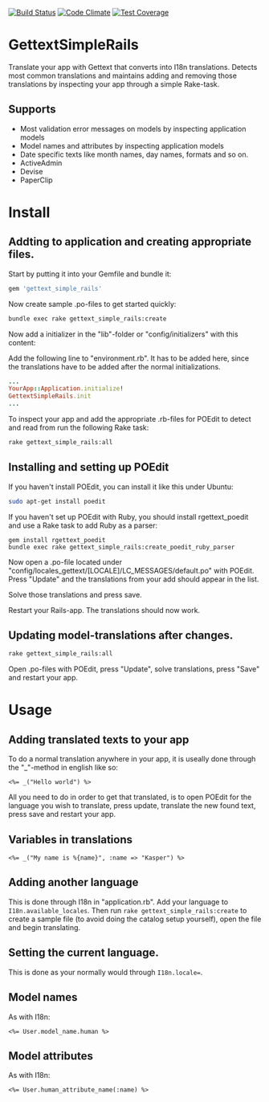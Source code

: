 [![Build Status](https://api.shippable.com/projects/53ef5514c9dd70f003fbf2e2/badge/master)](https://www.shippable.com/projects/53ef5514c9dd70f003fbf2e2)
[![Code Climate](https://codeclimate.com/github/kaspernj/gettext_simple_rails.png)](https://codeclimate.com/github/kaspernj/gettext_simple_rails)
[![Test Coverage](https://codeclimate.com/github/kaspernj/gettext_simple_rails/badges/coverage.svg)](https://codeclimate.com/github/kaspernj/gettext_simple_rails)

# GettextSimpleRails

Translate your app with Gettext that converts into I18n translations. Detects most common translations and maintains adding and removing those translations by inspecting your app through a simple Rake-task.

## Supports
- Most validation error messages on models by inspecting application models
- Model names and attributes by inspecting application models
- Date specific texts like month names, day names, formats and so on.
- ActiveAdmin
- Devise
- PaperClip

# Install

## Addting to application and creating appropriate files.
Start by putting it into your Gemfile and bundle it:
```ruby
gem 'gettext_simple_rails'
```

Now create sample .po-files to get started quickly:
```sh
bundle exec rake gettext_simple_rails:create
```

Now add a initializer in the "lib"-folder or "config/initializers" with this content:

Add the following line to "environment.rb". It has to be added here, since the translations have to be added after the normal initializations.
```ruby
...
YourApp::Application.initialize!
GettextSimpleRails.init
...
```

To inspect your app and add the appropriate .rb-files for POEdit to detect and read from run the following Rake task:
```sh
rake gettext_simple_rails:all
```

## Installing and setting up POEdit
If you haven't install POEdit, you can install it like this under Ubuntu:
```sh
sudo apt-get install poedit
```

If you haven't set up POEdit with Ruby, you should install rgettext_poedit and use a Rake task to add Ruby as a parser:
```
gem install rgettext_poedit
bundle exec rake gettext_simple_rails:create_poedit_ruby_parser
```

Now open a .po-file located under "config/locales_gettext/[LOCALE]/LC_MESSAGES/default.po" with POEdit. Press "Update" and the translations from your add should appear in the list.

Solve those translations and press save.

Restart your Rails-app. The translations should now work.


## Updating model-translations after changes.

```sh
rake gettext_simple_rails:all
```

Open .po-files with POEdit, press "Update", solve translations, press "Save" and restart your app.


# Usage

## Adding translated texts to your app

To do a normal translation anywhere in your app, it is useally done through the "_"-method in english like so:
```erb
<%= _("Hello world") %>
```

All you need to do in order to get that translated, is to open POEdit for the language you wish to translate, press update, translate the new found text, press save and restart your app.

## Variables in translations
```erb
<%= _("My name is %{name}", :name => "Kasper") %>
```

## Adding another language

This is done through I18n in "application.rb". Add your language to `I18n.available_locales`. Then run `rake gettext_simple_rails:create` to create a sample file (to avoid doing the catalog setup yourself), open the file and begin translating.

## Setting the current language.

This is done as your normally would through `I18n.locale=`.

## Model names

As with I18n:
```erb
<%= User.model_name.human %>
```

## Model attributes

As with I18n:
```erb
<%= User.human_attribute_name(:name) %>
```
